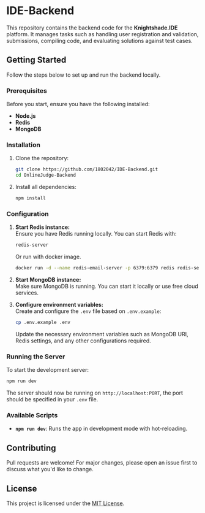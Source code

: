 # IDE-Backend

This repository contains the backend code for the **Knightshade.IDE** platform. It manages tasks such as handling user registration and validation, submissions, compiling code, and evaluating solutions against test cases.

## Getting Started

Follow the steps below to set up and run the backend locally.

### Prerequisites

Before you start, ensure you have the following installed:

- **Node.js**
- **Redis**
- **MongoDB**

### Installation

1. Clone the repository:

   ```bash
   git clone https://github.com/1802042/IDE-Backend.git
   cd OnlineJudge-Backend
   ```

2. Install all dependencies:

   ```bash
   npm install
   ```

### Configuration

1. **Start Redis instance:**  
   Ensure you have Redis running locally. You can start Redis with:

   ```bash
   redis-server
   ```

   Or run with docker image.

   ```bash
   docker run -d --name redis-email-server -p 6379:6379 redis redis-server --requirepass your_redis_password
   ```

2. **Start MongoDB instance:**  
   Make sure MongoDB is running. You can start it locally or use free cloud services.

3. **Configure environment variables:**  
   Create and configure the `.env` file based on `.env.example`:

   ```bash
   cp .env.example .env
   ```

   Update the necessary environment variables such as MongoDB URI, Redis settings, and any other configurations required.

### Running the Server

To start the development server:

```bash
npm run dev
```

The server should now be running on `http://localhost:PORT`, the port should be specified in your `.env` file.

### Available Scripts

- **`npm run dev`**: Runs the app in development mode with hot-reloading.

## Contributing

Pull requests are welcome! For major changes, please open an issue first to discuss what you'd like to change.

## License

This project is licensed under the [MIT License](LICENSE).
